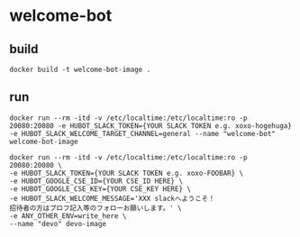 # welcome-bot

## build
```
docker build -t welcome-bot-image .
```

## run
`docker run --rm -itd -v /etc/localtime:/etc/localtime:ro -p 20080:20080 -e HUBOT_SLACK_TOKEN={YOUR SLACK TOKEN e.g. xoxo-hogehuga} -e HUBOT_SLACK_WELCOME_TARGET_CHANNEL=general --name "welcome-bot" welcome-bot-image`

```
docker run --rm -itd -v /etc/localtime:/etc/localtime:ro -p 20080:20080 \
-e HUBOT_SLACK_TOKEN={YOUR SLACK TOKEN e.g. xoxo-FOOBAR} \
-e HUBOT_GOOGLE_CSE_ID={YOUR CSE_ID HERE} \
-e HUBOT_GOOGLE_CSE_KEY={YOUR CSE_KEY HERE} \
-e HUBOT_SLACK_WELCOME_MESSAGE='XXX slackへようこそ！
招待者の方はプロフ記入等のフォローお願いします。' \
-e ANY_OTHER_ENV=write_here \
--name "devo" devo-image
```


